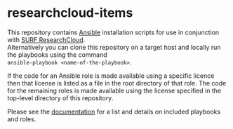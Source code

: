 # researchcloud-items
This repository contains [Ansible](ansible.com) installation scripts for use in conjunction with [SURF ResearchCloud](https://portal.live.surfresearchcloud.nl).   
Alternatively you can clone this repository on a target host and locally run the playbooks using the command  
`ansible-playbook <name-of-the-playbook>`. 

If the code for an Ansible role is made available using a specific licence then that license is listed as a file in the root directory of that role. The code for the remaining roles is made available using the license specified in the top-level directory of this repository. 

Please see the [documentation](doc/index.md) for a list and details on included playbooks and roles. 
